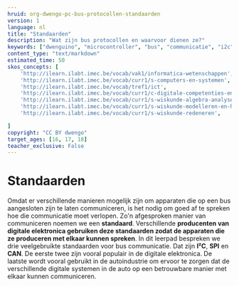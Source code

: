 ```yaml
---
hruid: org-dwengo-pc-bus-protocollen-standaarden
version: 1
language: nl
title: "Standaarden"
description: "Wat zijn bus protocollen en waarvoor dienen ze?"
keywords: ["dwenguino", "microcontroller", "bus", "communicatie", "i2c", "spi", "uart", "can"]
content_type: "text/markdown"
estimated_time: 50
skos_concepts: [
    'http://ilearn.ilabt.imec.be/vocab/vak1/informatica-wetenschappen', 
    'http://ilearn.ilabt.imec.be/vocab/curr1/s-computers-en-systemen',
    'http://ilearn.ilabt.imec.be/vocab/tref1/ict',
    'http://ilearn.ilabt.imec.be/vocab/curr1/c-digitale-competenties-en-mediawijsheid',
    'http://ilearn.ilabt.imec.be/vocab/curr1/s-wiskunde-algebra-analyse',
    'http://ilearn.ilabt.imec.be/vocab/curr1/s-wiskunde-modelleren-en-heuristiek',
    'http://ilearn.ilabt.imec.be/vocab/curr1/s-wiskunde-redeneren',

]
copyright: "CC BY dwengo"
target_ages: [16, 17, 18]
teacher_exclusive: False
---
```


# Standaarden

Omdat er verschillende manieren mogelijk zijn om apparaten die op een bus aangesloten zijn te laten communiceren, is het nodig om goed af te spreken hoe die communicatie moet verlopen. Zo'n afgesproken manier van communiceren noemen we een **standaard**. Verschillende **producenten van digitale elektronica gebruiken deze standaarden zodat de apparaten die ze produceren met elkaar kunnen spreken**. In dit leerpad bespreken we drie veelgebruikte standaarden voor bus communicatie. Dat zijn **I²C**, **SPI** en **CAN**. De eerste twee zijn vooral populair in de digitale elektronica. De laatste wordt vooral gebruikt in de autoindustrie om ervoor te zorgen dat de verschillende digitale systemen in de auto op een betrouwbare manier met elkaar kunnen communiceren.